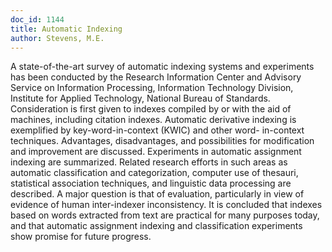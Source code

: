 ```yaml
---
doc_id: 1144
title: Automatic Indexing
author: Stevens, M.E.
---
```


A state-of-the-art survey of automatic indexing systems
and experiments has been conducted by the Research Information
Center and Advisory Service on Information Processing,
Information Technology Division, Institute for Applied
Technology, National Bureau of Standards.  Consideration is first
given to indexes compiled by or with the aid of machines,
including citation indexes.  Automatic derivative indexing is
exemplified by key-word-in-context (KWIC) and other word-
in-context techniques.  Advantages, disadvantages, and
possibilities for modification and improvement are discussed.
Experiments in automatic assignment indexing are summarized.
Related research efforts in such areas as automatic classification
and categorization, computer use of thesauri, statistical
association techniques, and linguistic data processing are
described.  A major question is that of evaluation, particularly
in view of evidence of human inter-indexer inconsistency.  It
is concluded that indexes based on words extracted from text
are practical for many purposes today, and that automatic
assignment indexing and classification experiments show promise
for future progress.